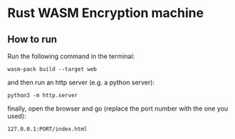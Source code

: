 # Rust WASM Encryption machine

## How to run


Run the following command in the terminal:

```
wasm-pack build --target web
```

and then run an http server (e.g. a python server):

```
python3 -m http.server
```

finally, open the browser and go (replace the port number with the one you used):

```
127.0.0.1:PORT/index.html
```
